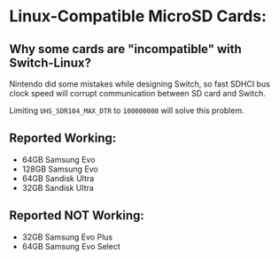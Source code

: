 # Linux-Compatible MicroSD Cards:

## Why some cards are "incompatible" with Switch-Linux?
Nintendo did some mistakes while designing Switch, so fast SDHCI bus clock
speed will corrupt communication between SD card and Switch.

Limiting `UHS_SDR104_MAX_DTR` to `100000000` will solve this problem.

## Reported Working:

* 64GB Samsung Evo
* 128GB Samsung Evo
* 64GB Sandisk Ultra
* 32GB Sandisk Ultra
## Reported NOT Working:

* 32GB Samsung Evo Plus
* 64GB Samsung Evo Select
